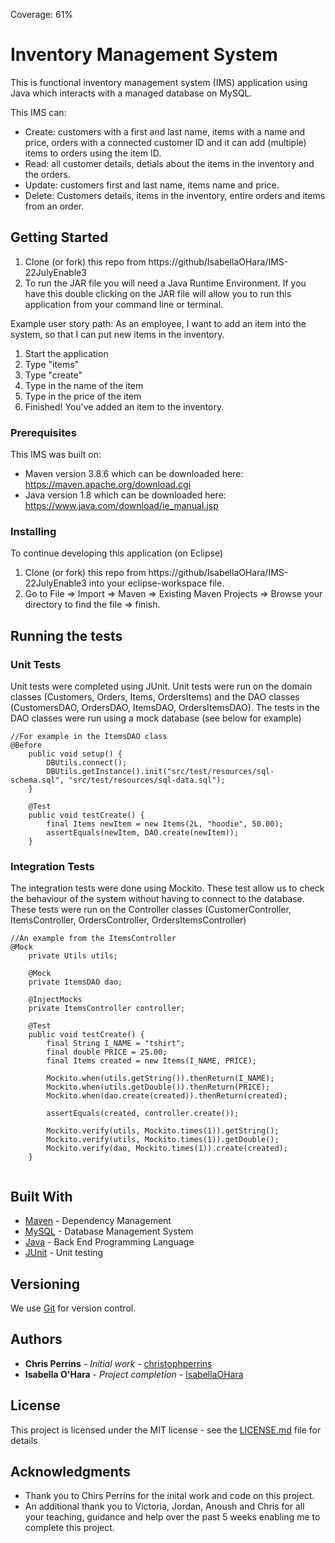 Coverage: 61%
# Inventory Management System

This is functional inventory management system (IMS) application using Java which interacts with a managed database on MySQL.

This IMS can:
- Create: customers with a first and last name, items with a name and price, orders with a connected customer ID and it can add (multiple) items to orders using the item ID.
- Read: all customer details, detials about the items in the inventory and the orders.
- Update: customers first and last name, items name and price.
- Delete: Customers details, items in the inventory, entire orders and items from an order.

## Getting Started

1. Clone (or fork) this repo from https://github/IsabellaOHara/IMS-22JulyEnable3
2. To run the JAR file you will need a Java Runtime Environment. If you have this double clicking on the JAR file will allow you to run this application from your command line or terminal.

Example user story path:
As an employee, I want to add an item into the system, so that I can put new items in the inventory.
1. Start the application
2. Type "items"
3. Type "create"
4. Type in the name of the item
5. Type in the price of the item
6. Finished! You've added an item to the inventory.

### Prerequisites

This IMS was built on:
- Maven version 3.8.6 which can be downloaded here: https://maven.apache.org/download.cgi
- Java version 1.8 which can be downloaded here: https://www.java.com/download/ie_manual.jsp

### Installing

To continue developing this application (on Eclipse)
1. Clone (or fork) this repo from https://github/IsabellaOHara/IMS-22JulyEnable3 into your eclipse-workspace file.
2. Go to File => Import => Maven => Existing Maven Projects => Browse your directory to find the file => finish.

## Running the tests

### Unit Tests 

Unit tests were completed using JUnit. 
Unit tests were run on the domain classes (Customers, Orders, Items, OrdersItems) and the DAO classes (CustomersDAO, OrdersDAO, ItemsDAO, OrdersItemsDAO). The tests in the DAO classes were run using a mock database (see below for example)

```
//For example in the ItemsDAO class
@Before
	public void setup() {
		DBUtils.connect();
		DBUtils.getInstance().init("src/test/resources/sql-schema.sql", "src/test/resources/sql-data.sql");
	}

	@Test 
	public void testCreate() {
		final Items newItem = new Items(2L, "hoodie", 50.00);
		assertEquals(newItem, DAO.create(newItem));
	}
```

### Integration Tests 
The integration tests were done using Mockito. These test allow us to check the behaviour of the system without having to connect to the database.
These tests were run on the Controller classes (CustomerController, ItemsController, OrdersController, OrdersItemsController)

```
//An example from the ItemsController
@Mock
	private Utils utils;
	
	@Mock
	private ItemsDAO dao;
	
	@InjectMocks
	private ItemsController controller;
	
	@Test
	public void testCreate() {
		final String I_NAME = "tshirt";
		final double PRICE = 25.00;
		final Items created = new Items(I_NAME, PRICE);
		
		Mockito.when(utils.getString()).thenReturn(I_NAME);
		Mockito.when(utils.getDouble()).thenReturn(PRICE);
		Mockito.when(dao.create(created)).thenReturn(created);
		
		assertEquals(created, controller.create());
		
		Mockito.verify(utils, Mockito.times(1)).getString();
		Mockito.verify(utils, Mockito.times(1)).getDouble();
		Mockito.verify(dao, Mockito.times(1)).create(created);
	}
	
```

## Built With

* [Maven](https://maven.apache.org/) - Dependency Management
* [MySQL](https://www.mysql.com) - Database Management System
* [Java](https://www.java.com) - Back End Programming Language
* [JUnit](https://junit.org/junit5/) - Unit testing

## Versioning

We use [Git](https://git-scm.com) for version control.

## Authors

* **Chris Perrins** - *Initial work* - [christophperrins](https://github.com/christophperrins)
* **Isabella O'Hara** - *Project completion* - [IsabellaOHara](https://github.com/IsabellaOHara)

## License

This project is licensed under the MIT license - see the [LICENSE.md](LICENSE.md) file for details 

## Acknowledgments

* Thank you to Chirs Perrins for the inital work and code on this project.
* An additional thank you to Victoria, Jordan, Anoush and Chris for all your teaching, guidance and help over the past 5 weeks enabling me to complete this project.
